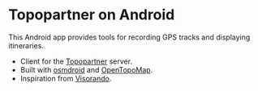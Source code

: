 # Topopartner on Android

This Android app provides tools for recording GPS tracks and displaying itineraries.

- Client for the [Topopartner](https://github.com/ychalier/topopartner) server.
- Built with [osmdroid](https://github.com/osmdroid/osmdroid) and [OpenTopoMap](https://opentopomap.org/#map=5/49.000/10.000).
- Inspiration from [Visorando](https://www.visorando.com/). 
